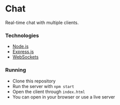 # Chat

Real-time chat with multiple clients.

### Technologies

- [Node.js](https://nodejs.org/)
- [Express.js](https://expressjs.com/)
- [WebSockets](https://developer.mozilla.org/pt-BR/docs/Web/API/WebSockets_API)

### Running

- Clone this repository
- Run the server with `npm start`
- Open the client through `index.html`
- You can open in your browser or use a live server
